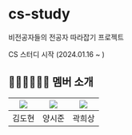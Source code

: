 # cs-study
비전공자들의 전공자 따라잡기 프로젝트

CS 스터디 시작 (2024.01.16 ~ )

## 👨🏻‍💻👩🏻‍💻 멤버 소개
|  [![](https://github.com/HumanIearning.png?width=200px)](https://github.com/HumanIearning)  |  [![](https://github.com/YangSiJun528.png?width=200px)](https://github.com/YangSiJun528)  |  [![](https://github.com/Heeesang.png?width=200px)](https://github.com/Heeesang)  |
|:-------------------------------------------------------------------------------------------:|:-----------------------------------------------------------------------------------------:|:---------------------------------------------------------------------------------:|
|                                             김도현                                             |                                            양시준                                            |                                        곽희상                                        |
